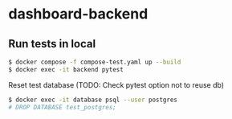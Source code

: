 # dashboard-backend

## Run tests in local

```zsh
$ docker compose -f compose-test.yaml up --build
$ docker exec -it backend pytest
```

Reset test database (TODO: Check pytest option not to reuse db)

```zsh
$ docker exec -it database psql --user postgres
# DROP DATABASE test_postgres;
```
